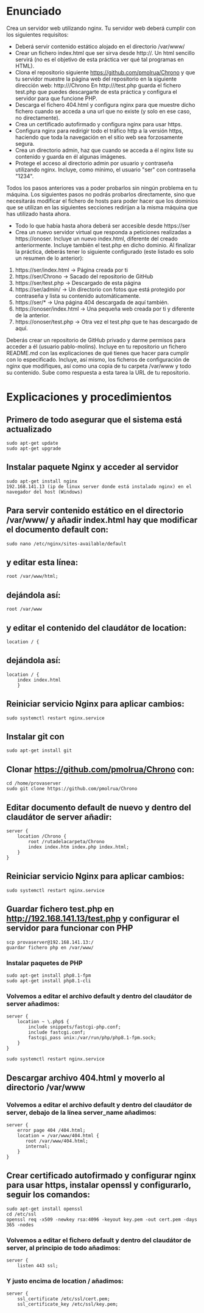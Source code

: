 # Enunciado
Crea un servidor web utilizando nginx. Tu servidor web deberá cumplir con los siguientes requisitos:

- Deberá servir contenido estático alojado en el directorio /var/www/
- Crear un fichero index.html que ser sirva desde http://<IP de tu servidor>. Un html sencillo servirá (no es el objetivo de esta práctica ver qué tal programas en HTML).
- Clona el repositorio siguiente https://github.com/pmolrua/Chrono y que tu servidor muestre la página web del repositorio en la siguiente dirección web: http://<IP de tu servidor>/Chrono
En http://<IP de tu servidor>/test.php guarda el fichero test.php que puedes descargarte de esta práctica y configura el servidor para que funcione PHP.
- Descarga el fichero 404.html y configura nginx para que muestre dicho fichero cuando se acceda a una url que no existe (y solo en ese caso, no directamente).
- Crea un certificado autofirmado y configura nginx para usar https.
- Configura nginx para redirigir todo el tráfico http a la versión https, haciendo que toda la navegación en el sitio web sea forzosamente segura.
- Crea un directorio admin, haz que cuando se acceda a él nginx liste su contenido y guarda en él algunas imágenes.
- Protege el acceso al directorio admin por usuario y contraseña utilizando nginx. Incluye, como mínimo, el usuario "ser" con contraseña "1234".

Todos los pasos anteriores vas a poder probarlos sin ningún problema en tu máquina. Los siguientes pasos no podrás probarlos directamente, sino que necesitarás modificar el fichero de hosts para poder hacer que los dominios que se utilizan en las siguientes secciones redirijan a la misma máquina que has utilizado hasta ahora.
- Todo lo que había hasta ahora deberá ser accesible desde https://ser
- Crea un nuevo servidor virtual que responda a peticiones realizadas a https://onoser. Incluye un nuevo index.html, diferente del creado anteriormente. Incluye también el test.php en dicho dominio.
Al finalizar la práctica, deberás tener lo siguiente configurado (este listado es solo un resumen de lo anterior):
1. https://ser/index.html -> Página creada por ti
2. https://ser/Chrono -> Sacado del repositorio de GitHub
3. https://ser/test.php -> Descargado de esta página
4. https://ser/admin/ -> Un directorio con fotos que está protegido por contraseña y lista su contenido automáticamente.
5. https://ser/* -> Una página 404 descargada de aquí también.
6. https://onoser/index.html -> Una pequeña web creada por ti y diferente de la anterior.
7. https://onoser/test.php -> Otra vez el test.php que te has descargado de aquí.

Deberás crear un repositorio de GitHub privado y darme permisos para acceder a él (usuario pablo-molins). Incluye en tu repositorio un fichero README.md con las explicaciones de qué tienes que hacer para cumplir con lo especificado. Incluye, así mismo, los ficheros de configuración de nginx que modifiques, así como una copia de tu carpeta /var/www y todo su contenido. Sube como respuesta a esta tarea la URL de tu repositorio.

# Explicaciones y procedimientos
## Primero de todo asegurar que el sistema está actualizado
<pre><code>sudo apt-get update
sudo apt-get upgrade</code></pre>
## Instalar paquete Nginx y acceder al servidor
<pre><code>sudo apt-get install nginx
192.168.141.13 (ip de linux server donde está instalado nginx) en el navegador del host (Windows)</code></pre>
## Para servir contenido estático en el directorio /var/www/ y añadir index.html hay que modificar el documento default con:
<pre><code>sudo nano /etc/nginx/sites-available/default</code></pre>

## y editar esta línea:
<pre><code>root /var/www/html;</code></pre>

## dejándola así:
<pre><code>root /var/www</code></pre>

## y editar el contenido del claudátor de location:
<pre><code>location / {</code></pre>

## dejándola así:
<pre><code>location / {
    index index.html
    }</code></pre>

## Reiniciar servicio Nginx para aplicar cambios:
<pre><code>sudo systemctl restart nginx.service</code></pre>

## Instalar git con
<pre><code>sudo apt-get install git</code></pre>

## Clonar https://github.com/pmolrua/Chrono con:
<pre><code>cd /home/provaserver
sudo git clone https://github.com/pmolrua/Chrono</code></pre>

## Editar documento default de nuevo y dentro del claudátor de server añadir:
<pre><code>server {
    location /Chrono {
        root /rutadelacarpeta/Chrono
        index index.htm index.php index.html;
    }
}</code></pre>

## Reiniciar servicio Nginx para aplicar cambios:
<pre><code>sudo systemctl restart nginx.service</code></pre>

## Guardar fichero test.php en http://192.168.141.13/test.php y configurar el servidor para funcionar con PHP

<pre><code>scp provaserver@192.168.141.13:/
guardar fichero php en /var/www/
</code></pre>

### Instalar paquetes de PHP
<pre><code>sudo apt-get install php8.1-fpm
sudo apt-get install php8.1-cli</code></pre>

### Volvemos a editar el archivo default y dentro del claudátor de server añadimos:
<pre><code>server {
    location ~ \.php$ {
        include snippets/fastcgi-php.conf;  
        include fastcgi.conf;  
        fastcgi_pass unix:/var/run/php/php8.1-fpm.sock;  
    }  
}</code></pre

### Reiniciar servicio Nginx para aplicar cambios:
<pre><code>sudo systemctl restart nginx.service</code></pre> 

## Descargar archivo 404.html y moverlo al directorio /var/www
    
### Volvemos a editar el archivo default y dentro del claudátor de server, debajo de la línea server_name añadimos:    
<pre><code>server {
    error page 404 /404.html;
    location = /var/www/404.html {
       root /var/www/404.html;
       internal;
    }
}</code></pre>

## Crear certificado autofirmado y configurar nginx para usar https, instalar openssl y configurarlo, seguir los comandos:
    
<pre><code>sudo apt-get install openssl
cd /etc/ssl
openssl req -x509 -newkey rsa:4096 -keyout key.pem -out cert.pem -days 365 -nodes
</code></pre>

### Volvemos a editar el fichero default y dentro del claudátor de server, al principio de todo añadimos:
<pre><code>server {
    listen 443 ssl;
</code></pre>

### Y justo encima de location / añadimos:
<pre><code>server {
    ssl_certificate /etc/ssl/cert.pem;
    ssl_certificate_key /etc/ssl/key.pem;
</code></pre>

##

<pre><code></code></pre>
<pre><code></code></pre>
<pre><code></code></pre>
<pre><code></code></pre>
<pre><code></code></pre>
<pre><code></code></pre>
<pre><code></code></pre>
